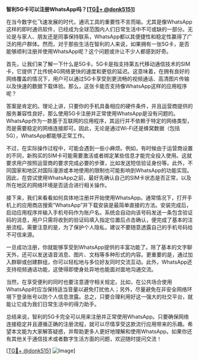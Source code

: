 **智利5G卡可以注册WhatsApp吗？[[TG💪+ @donk5151](https://t.me/s/donk5151)]**

在当今数字化飞速发展的时代，通讯工具的重要性不言而喻。尤其是像WhatsApp这样的即时通讯软件，已经成为全球范围内人们日常生活中不可或缺的一部分。无论是与家人、朋友还是同事保持联系，WhatsApp都以其便捷性和稳定性赢得了广泛的用户群体。然而，对于那些生活在智利的人来说，如果拥有一张5G卡，是否能够顺利注册并使用WhatsApp呢？这个问题或许让不少人都感到好奇。

首先，让我们来了解一下什么是5G卡。5G卡是指支持第五代移动通信技术的SIM卡，它提供了比传统4G网络更快的速度和更低的延迟。这意味着，在拥有良好的网络覆盖的情况下，用户可以通过5G卡享受到更流畅的视频通话、高清图片传输以及快速的数据下载体验。那么，这张卡能否支持像WhatsApp这样的应用程序呢？

答案是肯定的。理论上讲，只要你的手机具备相应的硬件条件，并且运营商提供的服务兼容性良好，那么使用5G卡注册并正常使用WhatsApp是没有问题的。WhatsApp作为一款基于互联网的应用程序，其运行并不依赖于特定的网络类型，而是需要稳定的网络连接即可。因此，无论是通过Wi-Fi还是蜂窝数据（包括5G），WhatsApp都能够正常工作。

不过，在实际操作过程中，可能会遇到一些小麻烦。例如，有时候由于运营商设置的不同，新购买的SIM卡可能需要激活或者绑定某些信息才能完全投入使用。这就要求用户按照运营商的要求完成必要的步骤，比如发送短信验证身份等。此外，不同国家和地区对国际漫游或本地使用的限制也可能影响到WhatsApp的功能实现。因此，在尝试使用WhatsApp之前，最好先确认自己的SIM卡状态是否正常，以及所在地区的网络环境是否适合进行相关操作。

接下来，我们来看看如何具体地注册并开始使用WhatsApp。通常情况下，打开手机上的应用商店搜索“WhatsApp”并下载安装是最简单直接的方法。安装完成后，启动应用程序并输入手机号码作为账户名。系统会自动向该号码发送一条包含验证码的消息，用户只需将收到的验证码填入指定位置后点击确认，便完成了基本的注册流程。需要注意的是，为了保护个人隐私，建议不要随意透露自己的手机号码给不可信来源。

一旦成功注册，你就能够享受到WhatsApp提供的丰富功能了。除了基本的文字聊天外，还可以发送语音消息、图片、文档等多种形式的内容。更重要的是，通过加入群聊或创建群组，你可以轻松地与多位好友同时交流互动。此外，WhatsApp还支持视频通话功能，这使得即使身处异地也能面对面地沟通交流。

当然，在享受便利的同时也要注意遵守相关规定。比如，在公共场合使用WhatsApp时应当保持适当音量以避免打扰他人；另外，尽量避免在非安全网络环境下登录账号以防个人信息泄露。总之，只要合理利用好这一强大的社交平台，就能让它成为我们日常生活中的得力助手。

总结来说，智利的5G卡完全可以用来注册并正常使用WhatsApp。只要确保网络连接稳定并且遵循正确的注册流程，就可以尽情享受这款流行应用带来的乐趣。希望本文能为大家解答疑惑，并帮助更多人更好地理解和使用WhatsApp。如果你还有其他关于通信技术或者数字生活方面的问题，欢迎随时提问交流！

[[TG💪+ @donk5151](https://t.me/s/donk5151) ![Image](https://i.postimg.cc/rwNCRYN7/Snipaste-2025-04-30-17-27-05.png)]